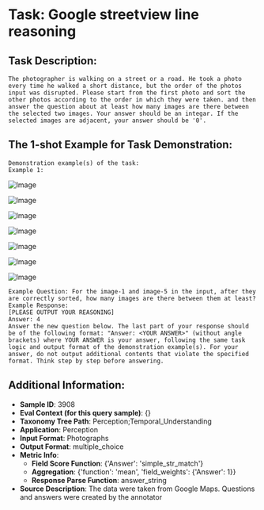 # Task: Google streetview line reasoning

## Task Description:

```
The photographer is walking on a street or a road. He took a photo every time he walked a short distance, but the order of the photos input was disrupted. Please start from the first photo and sort the other photos according to the order in which they were taken. and then answer the question about at least how many images are there between the selected two images. Your answer should be an integar. If the selected images are adjacent, your answer should be '0'.
```

## The 1-shot Example for Task Demonstration:

```
Demonstration example(s) of the task:
Example 1:
```

![Image](1-1.png)

![Image](1-5.png)

![Image](1-3.png)

![Image](1-4.png)

![Image](1-6.png)

![Image](1-2.png)

![Image](1-7.png)

```
Example Question: For the image-1 and image-5 in the input, after they are correctly sorted, how many images are there between them at least? 
Example Response:
[PLEASE OUTPUT YOUR REASONING]
Answer: 4
Answer the new question below. The last part of your response should be of the following format: "Answer: <YOUR ANSWER>" (without angle brackets) where YOUR ANSWER is your answer, following the same task logic and output format of the demonstration example(s). For your answer, do not output additional contents that violate the specified format. Think step by step before answering.
```

## Additional Information:

- **Sample ID**: 3908
- **Eval Context (for this query sample)**: {}
- **Taxonomy Tree Path**: Perception;Temporal_Understanding
- **Application**: Perception
- **Input Format**: Photographs
- **Output Format**: multiple_choice
- **Metric Info**:
  - **Field Score Function**: {'Answer': 'simple_str_match'}
  - **Aggregation**: {'function': 'mean', 'field_weights': {'Answer': 1}}
  - **Response Parse Function**: answer_string
- **Source Description**: The data were taken from Google Maps. Questions and answers were created by the annotator
